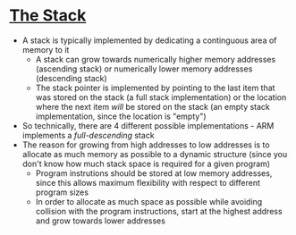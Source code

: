 # [The Stack](https://bob.cs.sonoma.edu/IntroCompOrg-RPi/sec-stack.html)

* A stack is typically implemented by dedicating a continguous area of memory to it
  * A stack can grow towards numerically higher memory addresses (ascending stack) or numerically lower memory addresses (descending stack)
  * The stack pointer is implemented by pointing to the last item that was stored on the stack (a full stack implementation) or the location where the next item _will_ be stored on the stack (an empty stack implementation, since the location is "empty")
* So technically, there are 4 different possible implementations - ARM implements a *full-descending* stack
* The reason for growing from high addresses to low addresses is to allocate as much memory as possible to a dynamic structure (since you don't know how much stack space is required for a given program)
  * Program instrutions should be stored at low memory addresses, since this allows maximum flexibility with respect to different program sizes
  * In order to allocate as much space as possible while avoiding collision with the program instructions, start at the highest address and grow towards lower addresses
